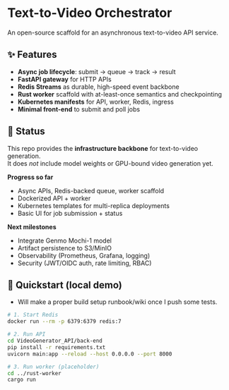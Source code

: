 # Text-to-Video Orchestrator

An open-source scaffold for an asynchronous text-to-video API service.

## ✨ Features
- **Async job lifecycle**: submit → queue → track → result
- **FastAPI gateway** for HTTP APIs
- **Redis Streams** as durable, high-speed event backbone
- **Rust worker** scaffold with at-least-once semantics and checkpointing
- **Kubernetes manifests** for API, worker, Redis, ingress
- **Minimal front-end** to submit and poll jobs

## 🚧 Status
This repo provides the **infrastructure backbone** for text-to-video generation.  
It does *not* include model weights or GPU-bound video generation yet.

**Progress so far**
- Async APIs, Redis-backed queue, worker scaffold
- Dockerized API + worker
- Kubernetes templates for multi-replica deployments
- Basic UI for job submission + status

**Next milestones**
- Integrate Genmo Mochi-1 model
- Artifact persistence to S3/MinIO
- Observability (Prometheus, Grafana, logging)
- Security (JWT/OIDC auth, rate limiting, RBAC)

## 🚀 Quickstart (local demo) 
- Will make a proper build setup runbook/wiki once I push some tests.
```bash
# 1. Start Redis
docker run --rm -p 6379:6379 redis:7

# 2. Run API
cd VideoGenerator_API/back-end
pip install -r requirements.txt
uvicorn main:app --reload --host 0.0.0.0 --port 8000

# 3. Run worker (placeholder)
cd ../rust-worker
cargo run
